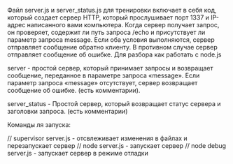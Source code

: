 Файл server.js и server_status.js для тренировки включает в себя код, который создает сервер HTTP, который прослушивает порт 1337 и IP-адрес написанного вами компьютера. Когда сервер получает запрос, он проверяет, содержит ли путь запроса /echo и присутствует ли параметр запроса message. Если оба условия выполняются, сервер отправляет сообщение обратно клиенту. В противном случае сервер отправляет сообщение об ошибке. Для разбора как работать с node.js


server - простой сервер, который принимает запросы и возвращает сообщение, переданное в параметре запроса «message». Если параметр запроса «message» отсутствует, сервер возвращает сообщение об ошибке. (есть комментарии).

server_status - Простой сервер, который возвращает статус сервера и заголовки запроса. (есть комментарии)

Команды ля запуска:

// supervisor server.js - отсвлеживает изменения в файлах и перезапускает сервер
// node server.js - запускает сервер
// node debug server.js - запускает сервер в режиме отладки
